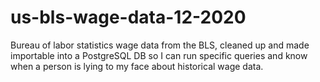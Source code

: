 # us-bls-wage-data-12-2020
Bureau of labor statistics wage data from the BLS, cleaned up and made importable into a PostgreSQL DB so I can run specific queries and know when a person is lying to my face about historical wage data.
